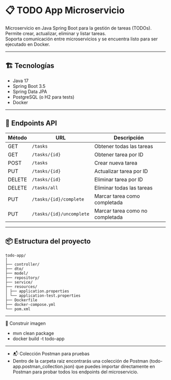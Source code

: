 # 📋 TODO App Microservicio

Microservicio en Java Spring Boot para la gestión de tareas (TODOs).  
Permite crear, actualizar, eliminar y listar tareas.  
Soporta comunicación entre microservicios y se encuentra listo para ser ejecutado en Docker.

---

## 🏗️ Tecnologías

- Java 17
- Spring Boot 3.5
- Spring Data JPA
- PostgreSQL (o H2 para tests)
- Docker

---

## 🚀 Endpoints API

| Método | URL                     | Descripción                         |
| ------ | ----------------------- | ----------------------------------- |
| GET    | `/tasks`                | Obtener todas las tareas            |
| GET    | `/tasks/{id}`           | Obtener tarea por ID                |
| POST   | `/tasks`                | Crear nueva tarea                   |
| PUT    | `/tasks/{id}`           | Actualizar tarea por ID             |
| DELETE | `/tasks/{id}`           | Eliminar tarea por ID               |
| DELETE | `/tasks/all`            | Eliminar todas las tareas           |
| PUT    | `/tasks/{id}/complete`  | Marcar tarea como completada        |
| PUT    | `/tasks/{id}/uncomplete`| Marcar tarea como no completada     |

---

## 📦 Estructura del proyecto
    todo-app/
    │
    ├── controller/
    ├── dto/
    ├── model/
    ├── repository/
    ├── service/
    ├── resources/
    │ ├── application.properties
    │ └── application-test.properties
    ├── Dockerfile
    ├── docker-compose.yml
    └── pom.xml

---

🐳 Construir imagen

- mvn clean package
- docker build -t todo-app 

---
- 📬 Colección Postman para pruebas
- Dentro de la carpeta raiz encontrarás una colección de Postman (todo-app.postman_collection.json) que puedes importar directamente en Postman para probar todos los endpoints del microservicio.




